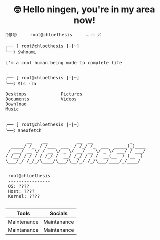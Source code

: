 
<center>
 <h1>
  🤓 Hello ningen, you're in my area now!
 </h1>
</center>


<pre>🔴🟢🟡&emsp;&emsp;&emsp;&emsp; root@chloethesis &emsp;&emsp;&emsp;&emsp;—⠀❐⠀⤬</pre>

<pre>
╭── [ root@chloethesis ]-[~]
╰──〉$whoami
 
i'm a cool human being made to complete life

 
╭── [ root@chloethesis ]-[~]
╰──〉$ls -la

Desktops             Pictures
Documents            Videos
Download
Music

 
╭── [ root@chloethesis ]-[~]
╰──〉$neofetch

        __    __           __  __              _     
  _____/ /_  / /___  ___  / /_/ /_  ___  _____(_)____
 / ___/ __ \/ / __ \/ _ \/ __/ __ \/ _ \/ ___/ / ___/
/ /__/ / / / / /_/ /  __/ /_/ / / /  __(__  ) (__  ) 
\___/_/ /_/_/\____/\___/\__/_/ /_/\___/____/_/____/  

 
 root@chloethesis
 ----------------
 OS: ????
 Host: ????
 Kernel: ????
 
</pre>

 | Tools | Socials | 
| :---:         |     :---:      |    
| Maintenance   | Maintanance    | 
| Maintanance     | Maintanance  | 
